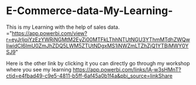 # E-Commerce-data-My-Learning-

This is my Learning with the help of sales data.
="https://app.powerbi.com/view?r=eyJrIjoiYzEzYWRiNGMtM2EyZi00MTFkLThhNTUtNGU3YThmMTdhZWQwIiwidCI6ImU0ZmJhZDQ5LWM5ZTUtNDgxMS1iNWZmLTZhZjQ1YTBiMWY0YSJ9" 

Here is the other link by clicking it you can directly go through my workshop where you see my learning 
https://app.powerbi.com/links/lA-w3sHMnT?ctid=e4fbad49-c9e5-4811-b5ff-6af45a0b1f4a&pbi_source=linkShare
